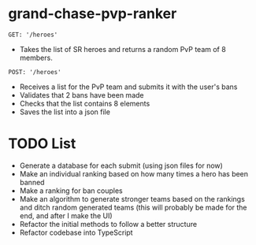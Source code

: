 # grand-chase-pvp-ranker

`GET: '/heroes'`
* Takes the list of SR heroes and returns a random PvP team of 8 members.

`POST: '/heroes'`
* Receives a list for the PvP team and submits it with the user's bans
* Validates that 2 bans have been made
* Checks that the list contains 8 elements
* Saves the list into a json file

# TODO List

* Generate a database for each submit (using json files for now)
* Make an individual ranking based on how many times a hero has been banned
* Make a ranking for ban couples
* Make an algorithm to generate stronger teams based on the rankings and ditch random generated teams (this will probably be made for the end, and after I make the UI)
* Refactor the initial methods to follow a better structure
* Refactor codebase into TypeScript